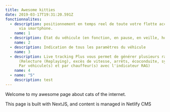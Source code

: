 ```yaml
---
title: Awesome kitties
date: 2019-03-17T19:31:20.591Z
fonctionnalites:
  - description: positionnement en temps reel de toute votre flotte accessible aussi
      via smartphone.
    name: 1
  - description: État du véhicule (en fonction, en pause, en veille, hors couverture GPRS)
    name: 2
  - description: Indication de tous les paramètres du véhicule
    name: 3
  - description: Live tracking Plus vous permet de générer plusieurs rapports
      (Relecture (Replaying), excès de vitesse, arrêts, écoconduite, synthèse.
      Par véhicule(s) et par chauffeur(s) avec l'indicateur RAG)
    name: 4
  - name: "5"
    description: test
---
```


Welcome to my awesome page about cats of the internet.

This page is built with NextJS, and content is managed in Netlify CMS
